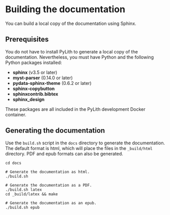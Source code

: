 # Building the documentation

You can build a local copy of the documentation using Sphinx.

## Prerequisites

You do not have to install PyLith to generate a local copy of the documentation.
Nevertheless, you must have Python and the following Python packages installed:

- **sphinx** (v3.5 or later)
- **myst-parser** (0.14.0 or later)
- **pydata-sphinx-theme** (0.6.2 or later)
- **sphinx-copybutton**
- **sphinxcontrib.bibtex**
- **sphinx_design**

These packages are all included in the PyLith development Docker container.

## Generating the documentation

Use the `build.sh` script in the `docs` directory to generate the documentation.
The default format is html, which will place the files in the `_build/html` directory.
PDF and epub formats can also be generated.

```{code-block} bash
cd docs

# Generate the documentation as html.
./build.sh

# Generate the documentation as a PDF.
./build.sh latex
cd _build/latex && make

# Generate the documentation as an epub.
./build.sh epub
```
